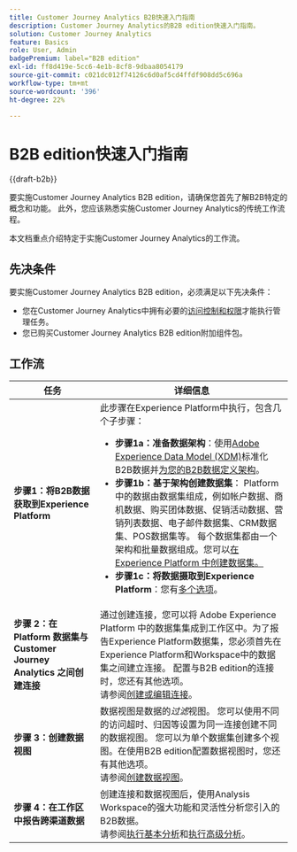 ```yaml
---
title: Customer Journey Analytics B2B快速入门指南
description: Customer Journey Analytics的B2B edition快速入门指南。
solution: Customer Journey Analytics
feature: Basics
role: User, Admin
badgePremium: label="B2B edition"
exl-id: ff8d419e-5cc6-4e1b-8cf8-9dbaa8054179
source-git-commit: c021dc012f74126c6d0af5cd4ffdf908dd5c696a
workflow-type: tm+mt
source-wordcount: '396'
ht-degree: 22%

---
```


# B2B edition快速入门指南

{{draft-b2b}}

要实施Customer Journey Analytics B2B edition，请确保您首先了解B2B特定的概念和功能。 此外，您应该熟悉实施Customer Journey Analytics的传统工作流程。

本文档重点介绍特定于实施Customer Journey Analytics的工作流。

## 先决条件

要实施Customer Journey Analytics B2B edition，必须满足以下先决条件：

* 您在Customer Journey Analytics中拥有必要的[访问控制和权限](/help/technotes/access-control.md)才能执行管理任务。
* 您已购买Customer Journey Analytics B2B edition附加组件包。


## 工作流

| 任务 | 详细信息 |
| --- | --- |
| **步骤1：将B2B数据获取到Experience Platform** | 此步骤在Experience Platform中执行，包含几个子步骤：<ul><li>**步骤1a：准备数据架构**：使用[Adobe Experience Data Model (XDM)](https://experienceleague.adobe.com/docs/experience-platform/xdm/home.html)标准化B2B数据并[为您的B2B数据定义架构](https://experienceleague.adobe.com/en/docs/experience-platform/rtcdp/schemas/b2b)。</li><li>**步骤1b：基于架构创建数据集**： Platform中的数据由数据集组成，例如帐户数据、商机数据、购买团体数据、促销活动数据、营销列表数据、电子邮件数据集、CRM数据集、POS数据集等。 每个数据集都由一个架构和批量数据组成。您可以[在 Experience Platform 中创建数据集。](https://experienceleague.adobe.com/cn/docs/platform-learn/getting-started-for-data-architects-and-data-engineers/create-datasets.html?lang=zh-Hans)</li><li>**步骤1c：将数据摄取到Experience Platform**：您有[多个选项](https://experienceleague.adobe.com/zh-hans/docs/experience-platform/ingestion/home)。</li></ul> |
| **步骤 2：在 Platform 数据集与 Customer Journey Analytics 之间创建连接** | 通过创建连接，您可以将 Adobe Experience Platform 中的数据集集成到工作区中。为了报告Experience Platform数据集，您必须首先在Experience Platform和Workspace中的数据集之间建立连接。 配置与B2B edition的连接时，您还有其他选项。 <br>请参阅[创建或编辑连接](/help/connections/create-connection.md)。 |
| **步骤 3：创建数据视图** | 数据视图是数据的&#x200B;*过滤*&#x200B;视图。 您可以使用不同的访问超时、归因等设置为同一连接创建不同的数据视图。 您可以为单个数据集创建多个视图。在使用B2B edition配置数据视图时，您还有其他选项。<br>请参阅[创建数据视图](/help/data-views/create-dataview.md)。 |
| **步骤 4：在工作区中报告跨渠道数据** | 创建连接和数据视图后，使用Analysis Workspace的强大功能和灵活性分析您引入的B2B数据。<br>请参阅[执行基本分析](/help/analysis-workspace/perform-basic-analysis.md)和[执行高级分析](/help/analysis-workspace/perform-adv-analysis.md)。 |

<!--

## Use Case

The [B2B Use Case ](../data-ingestion/data-ingestion.md) document provides an example use case on how to implement Customer  Journey Analytics B2B Edition.

-->